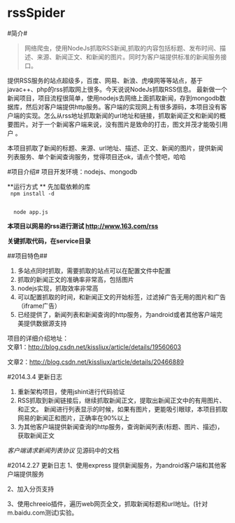 rssSpider
=========

#简介#

>网络爬虫，使用NodeJs抓取RSS新闻,抓取的内容包括标题、发布时间、描述、来源、新闻正文、和新闻的图片。同时为客户端提供标准的新闻服务接口。    

提供RSS服务的站点超级多，百度、网易、新浪、虎嗅网等等站点，基于javac++、php的rss抓取网上很多。今天说说NodeJs抓取RSS信息。
  最新做一个新闻项目，项目流程很简单，使用nodejs去网络上面抓取新闻，存到mongodb数据库，然后对客户端提供http服务。客户端的实现网上有很多源码，本项目没有客户端的实现。怎么从rss地址抓取新闻的url地址和链接，抓取新闻正文和新闻的概要图片。对于一个新闻客户端来说，没有图片是致命的打击，图文并茂才能吸引用户 。

  本项目抓取了新闻的标题、来源、url地址、描述、正文、新闻的图片，提供新闻列表服务、单个新闻查询服务，觉得项目还ok，请点个赞吧，哈哈

#项目介绍#
项目开发环境：nodejs、mongodb

**运行方式 **
先加载依赖的库  
<code> npm install -d </code>   

<code> 
  node app.js
</code>

**本项目以网易的rss进行测试 http://www.163.com/rss**

**关键抓取代码，在service目录**


##项目特色##
1.  多站点同时抓取，需要抓取的站点可以在配置文件中配置
2.  抓取的新闻正文的准确率非常高，包括图片
3.  nodejs实现，抓取效率非常高
4.  可以配置抓取的时间，和新闻正文的开始标签，过滤掉广告无用的图片和广告（iframe广告）
5.  已经提供了，新闻列表和新闻查询的http服务，为android或者其他客户端完美提供数据源支持



项目的详细介绍地址：  
文章1：http://blog.csdn.net/kissliux/article/details/19560603  

文章2：http://blog.csdn.net/kissliux/article/details/20466889  

#2014.3.4  更新日志
1.  重新架构项目，使用jshint进行代码验证
2.  RSS抓取到新闻链接后，继续抓取新闻正文，提取出新闻正文中的有用图片、和正文。 新闻进行列表显示的时候，如果有图片，更能吸引眼球，本项目抓取网易的新闻正和图片，正确率在90%以上
3.  为其他客户端提供新闻查询的http服务，查询新闻列表(标题、图片、描述)，获取新闻正文

*客户端请求新闻列表协议* 见源码中的文档


#2014.2.27 更新日志
1、使用express 提供新闻服务，为android客户端和其他客户端提供服务

2、加入分页支持

3、使用chreeio插件，遍历web网页全文，抓取新闻标题和url地址。(针对m.baidu.com测试)实验。



